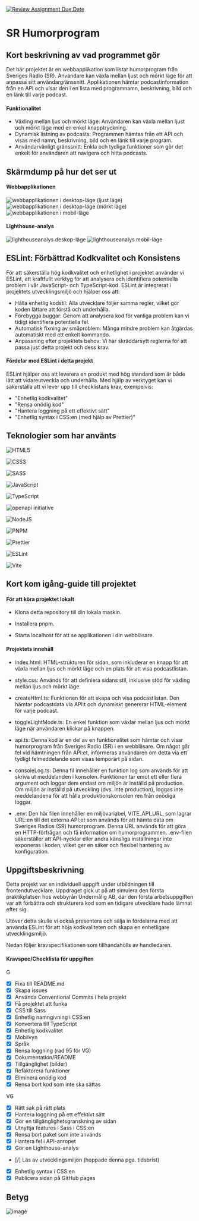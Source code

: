 [![Review Assignment Due Date](https://classroom.github.com/assets/deadline-readme-button-22041afd0340ce965d47ae6ef1cefeee28c7c493a6346c4f15d667ab976d596c.svg)](https://classroom.github.com/a/Bzh4RYwL)

# SR Humorprogram

## Kort beskrivning av vad programmet gör
Det här projektet är en webbapplikation som listar humorprogram från Sveriges Radio (SR). Användare kan växla mellan ljust och mörkt läge för att anpassa sitt användargränssnitt. Applikationen hämtar podcastinformation från en API och visar den i en lista med programnamn, beskrivning, bild och en länk till varje podcast.

#### Funktionalitet
- Växling mellan ljus och mörkt läge: Användaren kan växla mellan ljust och mörkt läge med en enkel knapptryckning.
- Dynamisk listning av podcasts: Programmen hämtas från ett API och visas med namn, beskrivning, bild och en länk till varje program.
- Användarvänligt gränssnitt: Enkla och tydliga funktioner som gör det enkelt för användaren att navigera och hitta podcasts.

## Skärmdump på hur det ser ut
#### Webbapplikationen

![webbapplikationen i desktop-läge (ljust läge)](./images/ljust_lage.png)
![webbapplikationen i desktop-läge (mörkt läge)](./images/morkt_lage.png)
![webbapplikationen i mobil-läge](./images/mobil_vy.png)

#### Lighthouse-analys

![lighthouseanalys deskop-läge](./images/lighthouse_analys_desktop.png)
![lighthouseanalys mobil-läge](./images/lighthouse_analys_mobile.png)

## ESLint: Förbättrad Kodkvalitet och Konsistens
För att säkerställa hög kodkvalitet och enhetlighet i projektet använder vi ESLint, ett kraftfullt verktyg för att analysera och identifiera potentiella problem i vår JavaScript- och TypeScript-kod. ESLint är integrerat i projektets utvecklingsmiljö och hjälper oss att:

- Hålla enhetlig kodstil: Alla utvecklare följer samma regler, vilket gör koden lättare att förstå och underhålla.
- Förebygga buggar: Genom att analysera kod för vanliga problem kan vi tidigt identifiera potentiella fel.
- Automatisk fixning av småproblem: Många mindre problem kan åtgärdas automatiskt med ett enkelt kommando.
- Anpassning efter projektets behov: Vi har skräddarsytt reglerna för att passa just detta projekt och dess krav.

#### Fördelar med ESLint i detta projekt
ESLint hjälper oss att leverera en produkt med hög standard som är både lätt att vidareutveckla och underhålla. Med hjälp av verktyget kan vi säkerställa att vi lever upp till checklistans krav, exempelvis:

- "Enhetlig kodkvalitet"
- "Rensa onödig kod"
- "Hantera loggning på ett effektivt sätt"
- "Enhetlig syntax i CSS:en (med hjälp av Prettier)"

## Teknologier som har använts
![HTML5](https://img.shields.io/badge/html5-%23E34F26.svg?style=for-the-badge&logo=html5&logoColor=white)

![CSS3](https://img.shields.io/badge/css3-%231572B6.svg?style=for-the-badge&logo=css3&logoColor=white)

![SASS](https://img.shields.io/badge/SASS-hotpink.svg?style=for-the-badge&logo=SASS&logoColor=white)

![JavaScript](https://img.shields.io/badge/javascript-%23323330.svg?style=for-the-badge&logo=javascript&logoColor=%23F7DF1E)

![TypeScript](https://img.shields.io/badge/typescript-%23007ACC.svg?style=for-the-badge&logo=typescript&logoColor=white)

![openapi initiative](https://img.shields.io/badge/openapiinitiative-%23000000.svg?style=for-the-badge&logo=openapiinitiative&logoColor=white)

![NodeJS](https://img.shields.io/badge/node.js-6DA55F?style=for-the-badge&logo=node.js&logoColor=white)

![PNPM](https://img.shields.io/badge/pnpm-%234a4a4a.svg?style=for-the-badge&logo=pnpm&logoColor=f69220)

![Prettier](https://img.shields.io/badge/prettier-%23F7B93E.svg?style=for-the-badge&logo=prettier&logoColor=black)

![ESLint](https://img.shields.io/badge/ESLint-4B3263?style=for-the-badge&logo=eslint&logoColor=white)

![Vite](https://img.shields.io/badge/vite-%23646CFF.svg?style=for-the-badge&logo=vite&logoColor=white)


## Kort kom igång-guide till projektet

#### För att köra projektet lokalt

- Klona detta repository till din lokala maskin. 

- Installera pnpm.

- Starta localhost för att se applikationen i din webbläsare.

#### Projektets innehåll

- index.html: HTML-strukturen för sidan, som inkluderar en knapp för att växla mellan ljus och mörkt läge och en plats för att visa podcastlistan.

- style.css: Används för att definiera sidans stil, inklusive stöd för växling mellan ljus och mörkt läge.

- createHtml.ts: Funktionen för att skapa och visa podcastlistan. Den hämtar podcastdata via API:t och dynamiskt genererar HTML-element för varje podcast.

- toggleLightMode.ts: En enkel funktion som växlar mellan ljus och mörkt läge när användaren klickar på knappen.

- api.ts: Denna kod är en del av en funktionalitet som hämtar och visar humorprogram från Sveriges Radio (SR) i en webbläsare. Om något går fel vid hämtningen från API:et, informeras användaren om detta via ett tydligt felmeddelande som visas temporärt på sidan.

- consoleLog.ts: Denna fil innehåller en funktion log som används för att skriva ut meddelanden i konsolen. Funktionen tar emot ett eller flera argument och loggar dem endast om miljön är inställd på production. Om miljön är inställd på utveckling (dvs. inte production), loggas inte meddelandena för att hålla produktionskonsolen ren från onödiga loggar.

- .env: Den här filen innehåller en miljövariabel, VITE_API_URL, som lagrar URL:en till det externa API:et som används för att hämta data om Sveriges Radios (SR) humorprogram. Denna URL används för att göra en HTTP-förfrågan och få information om humorprogrammen. 
.env-filen säkerställer att API-nycklar eller andra känsliga inställningar inte exponeras i koden, vilket ger en säker och flexibel hantering av konfiguration.


## Uppgiftsbeskrivning
Detta projekt var en individuell uppgift under utbildningen till frontendutvecklare. Uppdraget gick ut på att simulera den första praktikplatsen hos webbyrån Undermålig AB, där den första arbetsuppgiften var att förbättra och strukturera kod som en tidigare utvecklare hade lämnat efter sig.

Utöver detta skulle vi också presentera och sälja in fördelarna med att använda ESLint för att höja kodkvaliteten och skapa en enhetligare utvecklingsmiljö.

Nedan följer kravspecifikationen som tillhandahölls av handledaren.


#### Kravspec/Checklista för uppgiften
G
- [x] Fixa till README.md
- [x] Skapa issues
- [x] Använda Conventional Commits i hela projekt
- [x] Få projektet att funka
- [x] CSS till Sass
- [x] Enhetlig namngivning i CSS:en
- [x] Konvertera till TypeScript
- [x] Enhetlig kodkvalitet
- [x] Mobilvyn
- [x] Språk
- [x] Rensa loggning (rad 95 för VG)
- [x] Dokumentation/README
- [x] Tillgänglighet (bilder)
- [x] Refaktorera funktioner
- [x] Eliminera onödig kod
- [x] Rensa bort kod som inte ska sättas
  
VG
- [x] Rätt sak på rätt plats
- [x] Hantera loggning på ett effektivt sätt
- [x] Gör en tillgänglighetsgranskning av sidan
- [x] Utnyttja features i Sass i CSS:en
- [x] Rensa bort paket som inte används
- [x] Hantera fel i API-anropet
- [x] Gör en Lighthouse-analys
- [/] Läs av utvecklingsmiljön (hoppade denna pga. tidsbrist)
- [x] Enhetlig syntax i CSS:en
- [x] Publicera sidan på GitHub pages

## Betyg 
![image](https://github.com/user-attachments/assets/942790dc-b798-4200-a2d9-3634f0dd819e)

